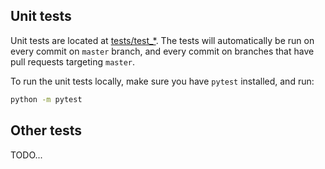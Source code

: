 ## Unit tests
Unit tests are located at [tests/test_*](#/tests).
The tests will automatically be run on every commit on `master` branch, and every commit on branches that have pull requests targeting `master`.

To run the unit tests locally, make sure you have `pytest` installed, and run:
```bash
python -m pytest
```

## Other tests
TODO...